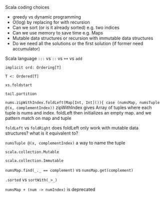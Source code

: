 Scala coding choices
* greedy vs dynamic programming
* O(log) by replacing for with recursion
* Can we sort (or is it already sorted) e.g. two indices
* Can we use memory to save time e.g. Maps
* Mutable data  structures or recursion with immutable data structures
* Do we need all the solutions or the first solution (if former need accumulator)

Scala language
`:::` vs `::` vs `++` vs `add`

`implicit ord: Ordering[T]`

`T <: Ordered[T]`

`xs.foldstart`

`tail.partition`

`nums.zipWithIndex.foldLeft(Map[Int, Int]()){ case (numsMap, numsTuple @(x, complementIndex))` zipWithIndex gives Array of tuples where each tuple is nums and index. foldLeft then initializes an empty map. and we pattern match on map and tuple 

`foldLeft` vs `foldRight` does foldLeft only work with mutable data structures? what is it equivalent to?

`numsTuple @(x, complementIndex)` a way to name the tuple 

`scala.collection.Mutable`

`scala.collection.Immutable`

`numsMap.find(_._ == complement)` vs `numsMap.get(complement)` 

`.sorted` vs `sortWith(_>_)` 

`numsMap + (num -> numIndex)` is deprecated